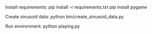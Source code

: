 

Install requirements:
pip install -r requirements.txt
pip install pygame

Create sinusoid data:
python bin/create_sinusoid_data.py

Run environment:
python playing.py